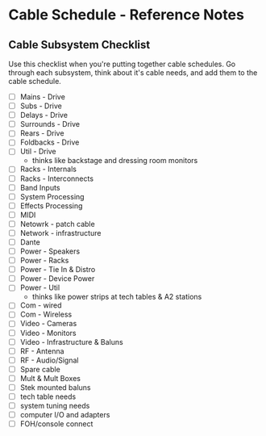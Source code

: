# Cable Schedule - Reference Notes

## Cable Subsystem Checklist
Use this checklist when you're putting together cable schedules. Go through each subsystem, think about it's cable needs, and add them to the cable schedule. 
* [ ] Mains - Drive
* [ ] Subs - Drive
* [ ] Delays - Drive
* [ ] Surrounds - Drive
* [ ] Rears - Drive
* [ ] Foldbacks - Drive
* [ ] Util - Drive
	* thinks like backstage and dressing room monitors
* [ ] Racks - Internals
* [ ] Racks - Interconnects
* [ ] Band Inputs
* [ ] System Processing
* [ ] Effects Processing
* [ ] MIDI
* [ ] Netowrk - patch cable
* [ ] Network - infrastructure
* [ ] Dante
* [ ] Power - Speakers
* [ ] Power - Racks
* [ ] Power - Tie In & Distro
* [ ] Power - Device Power
* [ ] Power - Util
	* thinks like power strips at tech tables & A2 stations
* [ ] Com - wired
* [ ] Com - Wireless
* [ ] Video - Cameras
* [ ] Video - Monitors
* [ ] Video - Infrastructure & Baluns
* [ ] RF - Antenna
* [ ] RF - Audio/Signal
* [ ] Spare cable
* [ ] Mult & Mult Boxes
* [ ] Stek mounted baluns
* [ ] tech table needs
* [ ] system tuning needs
* [ ] computer I/O and adapters
* [ ] FOH/console connect 
